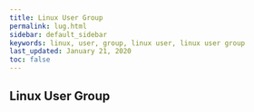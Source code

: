 ```yaml
---
title: Linux User Group
permalink: lug.html
sidebar: default_sidebar
keywords: linux, user, group, linux user, linux user group
last_updated: January 21, 2020
toc: false
---
```


## Linux User Group